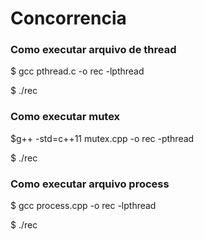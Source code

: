 # Concorrencia
### Como executar arquivo de thread 
$ gcc pthread.c -o rec -lpthread

$ ./rec
### Como executar mutex
$g++ -std=c++11 mutex.cpp -o rec -pthread

$ ./rec
### Como executar  arquivo process
$ gcc process.cpp -o rec -lpthread

$ ./rec
